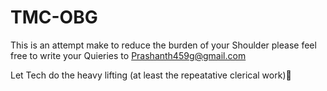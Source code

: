# TMC-OBG

This is an attempt make to reduce the burden of your Shoulder
please feel free to write your Quieries to Prashanth459g@gmail.com

Let Tech do the heavy lifting (at least the repeatative clerical work)💪
